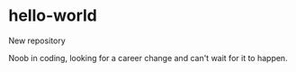 # hello-world
New repository

Noob in coding, looking for a career change and can't wait for it to happen. 
